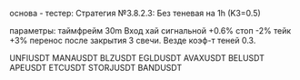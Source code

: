 основа - тестер: Стратегия №3.8.2.3: Без теневая на 1h (K3=0.5)

параметры:
таймфрейм 30m
Вход хай сигнальной +0.6%
стоп -2% тейк +3%
перенос после закрытия 3 свечи.
Везде коэф-т теней 0.3.

UNFIUSDT
MANAUSDT
BLZUSDT
EGLDUSDT
AVAXUSDT
BELUSDT
APEUSDT
ETCUSDT
STORJUSDT
BANDUSDT
